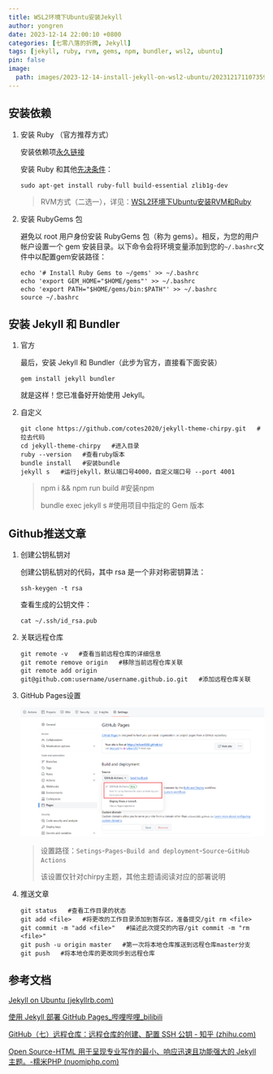```yaml
---
title: WSL2环境下Ubuntu安装Jekyll
author: yongren
date: 2023-12-14 22:00:10 +0800
categories: [七零八落的折腾, Jekyll]
tags: [jekyll, ruby, rvm, gems, npm, bundler, wsl2, ubuntu]
pin: false
image:
  path: images/2023-12-14-install-jekyll-on-wsl2-ubuntu/202312171107359.png
---
```


## 安装依赖

1. 安装 Ruby （官方推荐方式）

   安装依赖项[永久链接](https://jekyllrb.com/docs/installation/ubuntu/#install-dependencies)

   安装 Ruby 和其他[先决条件](https://jekyllrb.com/docs/installation/#requirements)：

   ```
   sudo apt-get install ruby-full build-essential zlib1g-dev
   ```

   > RVM方式（二选一），详见：[WSL2环境下Ubuntu安装RVM和Ruby](https://wilson1202.github.io/posts/install-rvm-ruby-on-ubuntu/)
   >

2. 安装 RubyGems 包

    避免以 root 用户身份安装 RubyGems 包（称为 gems）。相反，为您的用户帐户设置一个 gem 安装目录。以下命令会将环境变量添加到您的`~/.bashrc`文件中以配置gem安装路径：

    ```
    echo '# Install Ruby Gems to ~/gems' >> ~/.bashrc
    echo 'export GEM_HOME="$HOME/gems"' >> ~/.bashrc
    echo 'export PATH="$HOME/gems/bin:$PATH"' >> ~/.bashrc
    source ~/.bashrc
    ```

## 安装 Jekyll 和 Bundler

1. 官方

   最后，安装 Jekyll 和 Bundler（此步为官方，直接看下面安装）

    ```
    gem install jekyll bundler
    ```

    就是这样！您已准备好开始使用 Jekyll。

2. 自定义

    ```
    git clone https://github.com/cotes2020/jekyll-theme-chirpy.git   #拉去代码
    cd jekyll-theme-chirpy   #进入目录
    ruby --version   #查看ruby版本
    bundle install   #安装bundle
    jekyll s   #运行jekyll，默认端口号4000，自定义端口号 --port 4001
    ```
    
    > npm i && npm run build   #安装npm
    >
    > bundle exec jekyll s   #使用项目中指定的 Gem 版本

## Github推送文章

1. 创建公钥私钥对

   创建公钥私钥对的代码，其中 rsa 是一个非对称密钥算法：

   ```
   ssh-keygen -t rsa
   ```

    查看生成的公钥文件：

    ```
    cat ~/.ssh/id_rsa.pub
    ```

2. 关联远程仓库

    ```
    git remote -v   #查看当前远程仓库的详细信息
    git remote remove origin   #移除当前远程仓库关联
    git remote add origin git@github.com:username/username.github.io.git   #添加远程仓库关联
    ```


3. GitHub Pages设置

    ![202312191219877](images/2023-12-14-install-jekyll-on-wsl2-ubuntu/202312191219877.png)

    > 设置路径：`Setings`-`Pages`-`Build and deployment`-`Source`-`GitHub Actions`
    >
    > 该设置仅针对chirpy主题，其他主题请阅读对应的部署说明

4. 推送文章

    ```
    git status   #查看工作目录的状态
    git add <file>   #将更改的工作目录添加到暂存区，准备提交/git rm <file>
    git commit -m "add <file>"   #描述此次提交的内容/git commit -m "rm <file>"
    git push -u origin master   #第一次将本地仓库推送到远程仓库master分支
    git push   #将本地仓库的更改同步到远程仓库
    ```



## 参考文档

[Jekyll on Ubuntu (jekyllrb.com)](https://jekyllrb.com/docs/installation/ubuntu/)

[使用 Jekyll 部署 GitHub Pages_哔哩哔哩_bilibili](https://www.bilibili.com/video/BV1C14y187Nh/?spm_id_from=333.337.search-card.all.click&vd_source=429a3471dab07d1f8a77684b3a2ffe13)

[GitHub（七）远程仓库：远程仓库的创建、配置 SSH 公钥 - 知乎 (zhihu.com)](https://zhuanlan.zhihu.com/p/654126203)

[Open Source-HTML 用于呈现专业写作的最小、响应迅速且功能强大的 Jekyll 主题。-糯米PHP (nuomiphp.com)](https://www.nuomiphp.com/github/zh/6294db9fba76ce5b7519b18e.html)
